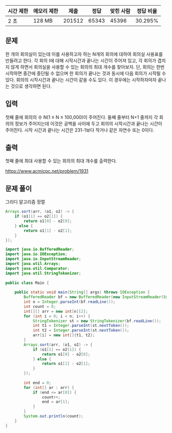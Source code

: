   

|시간 제한|메모리 제한|제출|정답|맞힌 사람|정답 비율|
|---|---|---|---|---|---|
|2 초|128 MB|201512|65343|45396|30.295%|

## 문제

한 개의 회의실이 있는데 이를 사용하고자 하는 N개의 회의에 대하여 회의실 사용표를 만들려고 한다. 각 회의 I에 대해 시작시간과 끝나는 시간이 주어져 있고, 각 회의가 겹치지 않게 하면서 회의실을 사용할 수 있는 회의의 최대 개수를 찾아보자. 단, 회의는 한번 시작하면 중간에 중단될 수 없으며 한 회의가 끝나는 것과 동시에 다음 회의가 시작될 수 있다. 회의의 시작시간과 끝나는 시간이 같을 수도 있다. 이 경우에는 시작하자마자 끝나는 것으로 생각하면 된다.

## 입력

첫째 줄에 회의의 수 N(1 ≤ N ≤ 100,000)이 주어진다. 둘째 줄부터 N+1 줄까지 각 회의의 정보가 주어지는데 이것은 공백을 사이에 두고 회의의 시작시간과 끝나는 시간이 주어진다. 시작 시간과 끝나는 시간은 231-1보다 작거나 같은 자연수 또는 0이다.

## 출력

첫째 줄에 최대 사용할 수 있는 회의의 최대 개수를 출력한다.

https://www.acmicpc.net/problem/1931

## 문제 풀이

그리디 알고리즘
정렬

```java
Arrays.sort(arr, (o1, o2) -> {  
	if (o1[1] == o2[1]) {  
		return o1[0] - o2[0];  
	} else {  
		return o1[1] - o2[1];  
	}  
});  
```

```java
import java.io.BufferedReader;  
import java.io.IOException;  
import java.io.InputStreamReader;  
import java.util.Arrays;  
import java.util.Comparator;  
import java.util.StringTokenizer;  
  
public class Main {  
  
    public static void main(String[] args) throws IOException {  
        BufferedReader bf = new BufferedReader(new InputStreamReader(System.in));  
        int n = Integer.parseInt(bf.readLine());  
        int count = 0;  
        int[][] arr = new int[n][2];  
        for (int i = 0; i < n; i++) {  
            StringTokenizer st = new StringTokenizer(bf.readLine());  
            int t1 = Integer.parseInt(st.nextToken());  
            int t2 = Integer.parseInt(st.nextToken());  
            arr[i] = new int[]{t1, t2};  
        }  
        Arrays.sort(arr, (o1, o2) -> {  
            if (o1[1] == o2[1]) {  
                return o1[0] - o2[0];  
            } else {  
                return o1[1] - o2[1];  
            }  
        });  
  
        int end = 0;  
        for (int[] ar : arr) {  
            if (end <= ar[0]) {  
                count++;  
                end = ar[1];  
            }  
        }  
        System.out.println(count);  
    }  
}
```
